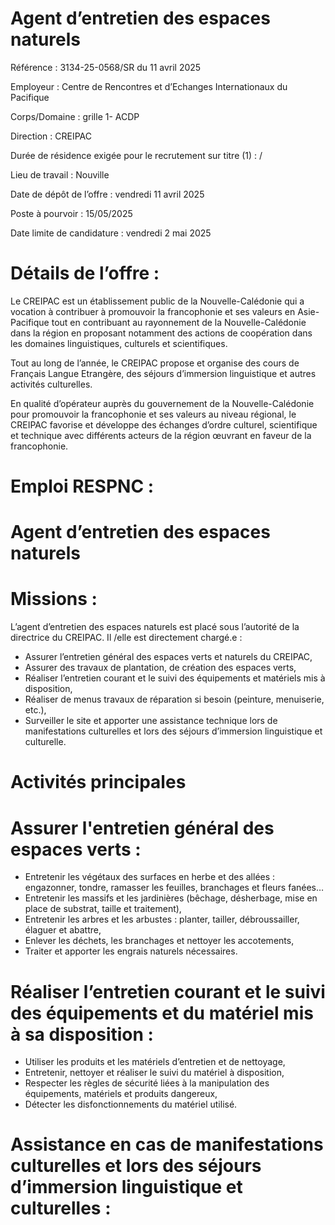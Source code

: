 # Agent d’entretien des espaces naturels

Référence : 3134-25-0568/SR du 11 avril 2025

Employeur : Centre de Rencontres et d’Echanges Internationaux du Pacifique

Corps/Domaine : grille 1- ACDP

Direction : CREIPAC

Durée de résidence exigée pour le recrutement sur titre (1) : /

Lieu de travail : Nouville

Date de dépôt de l’offre : vendredi 11 avril 2025

Poste à pourvoir : 15/05/2025

Date limite de candidature : vendredi 2 mai 2025

# Détails de l’offre :

Le CREIPAC est un établissement public de la Nouvelle-Calédonie qui a vocation à contribuer à promouvoir la francophonie et ses valeurs en Asie-Pacifique tout en contribuant au rayonnement de la Nouvelle-Calédonie dans la région en proposant notamment des actions de coopération dans les domaines linguistiques, culturels et scientifiques.

Tout au long de l’année, le CREIPAC propose et organise des cours de Français Langue Etrangère, des séjours d’immersion linguistique et autres activités culturelles.

En qualité d’opérateur auprès du gouvernement de la Nouvelle-Calédonie pour promouvoir la francophonie et ses valeurs au niveau régional, le CREIPAC favorise et développe des échanges d’ordre culturel, scientifique et technique avec différents acteurs de la région œuvrant en faveur de la francophonie.

# Emploi RESPNC :

# Agent d’entretien des espaces naturels

# Missions :

L’agent d’entretien des espaces naturels est placé sous l’autorité de la directrice du CREIPAC. Il /elle est directement chargé.e :

- Assurer l’entretien général des espaces verts et naturels du CREIPAC,
- Assurer des travaux de plantation, de création des espaces verts,
- Réaliser l’entretien courant et le suivi des équipements et matériels mis à disposition,
- Réaliser de menus travaux de réparation si besoin (peinture, menuiserie, etc.),
- Surveiller le site et apporter une assistance technique lors de manifestations culturelles et lors des séjours d’immersion linguistique et culturelle.

# Activités principales

# Assurer l'entretien général des espaces verts :

- Entretenir les végétaux des surfaces en herbe et des allées : engazonner, tondre, ramasser les feuilles, branchages et fleurs fanées…
- Entretenir les massifs et les jardinières (bêchage, désherbage, mise en place de substrat, taille et traitement),
- Entretenir les arbres et les arbustes : planter, tailler, débroussailler, élaguer et abattre,
- Enlever les déchets, les branchages et nettoyer les accotements,
- Traiter et apporter les engrais naturels nécessaires.

# Réaliser l’entretien courant et le suivi des équipements et du matériel mis à sa disposition :

- Utiliser les produits et les matériels d’entretien et de nettoyage,
- Entretenir, nettoyer et réaliser le suivi du matériel à disposition,
- Respecter les règles de sécurité liées à la manipulation des équipements, matériels et produits dangereux,
- Détecter les disfonctionnements du matériel utilisé.

# Assistance en cas de manifestations culturelles et lors des séjours d’immersion linguistique et culturelles :
